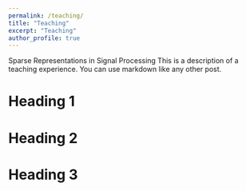 ```yaml
---
permalink: /teaching/
title: "Teaching"
excerpt: "Teaching"
author_profile: true
---
```


Sparse Representations in Signal Processing
This is a description of a teaching experience. You can use markdown like any other post.

Heading 1
======

Heading 2
======

Heading 3
======
